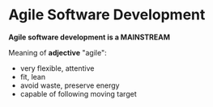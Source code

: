 # Agile Software Development

**Agile software development is a MAINSTREAM**

Meaning of **adjective** "agile":
- very flexible, attentive
- fit, lean
- avoid waste, preserve energy
- capable of following moving target


